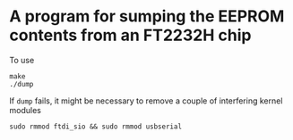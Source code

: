 # A program for sumping the EEPROM contents from an FT2232H chip

To use

```
make
./dump
```

If `dump` fails, it might be necessary to remove a couple of interfering kernel modules

```
sudo rmmod ftdi_sio && sudo rmmod usbserial
```
